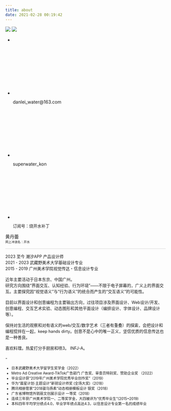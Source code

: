 ```yaml
---
title: about
date: 2021-02-28 00:19:42
---
```



<!-- <img class='about-img' src='/about-me/100c.gif'> -->
<div class='about-img'>
    <img class='my-photo' src='/about-me/2.gif'>
    <img class='my-100' src='/about-me/100.png'>
</div>

<ul class='contact-ul'>
    <li><p style="margin-left:0;"></p></li>
    <li class='contact-info'><svg class="iconpark-icon"><use href="#send-email"></use></svg> <p class="en">danlei_water@163.com</p> </li>
    <li class='contact-info'><svg class="iconpark-icon"><use href="#wechat"></use></svg> <p class="en">superwater_kon</p> </li>
    <li class='contact-info'><svg class="iconpark-icon" style="position:relative; left:-1.5px"><use href="#doc-detail"></use></svg> <p style='font-size:.8rem'>订阅号：烧开水补丁</p> </li>
</ul>

<div class='about-contents'>
黄丹蕾<br>
<span style="font-size:0.6rem">网上冲浪名：开水</span>

<span style="display:block;width:100%;height:1px; background-color: lightgrey;"></span>

<p style="font-size:.8rem">
2023 至今 潮汐APP 产品设计师<br>
2021 - 2023 武藏野美术大学基础设计专业<br>
2015 - 2019 广州美术学院视觉传达・信息设计专业<br>


<br>
近年主要活动于日本东京、中国广州。<br>
研究方向围绕“界面交互、认知经验、行为环境”——不限于电子屏幕的，广义上的界面交互。主要探究因“视觉语义”与“行为语义”的统合而产生的“交互语义”的可能性。

<br>
<br>
目前以界面设计和创意编程为主要输出方向，过往项目涉及界面设计、Web设计/开发、创意编程、交互艺术实验、动态图形和其他平面设计（编排设计、字体设计、品牌设计等）。<br>
<br>
保持对生活的观察和对有语义的web/交互/数字艺术（三者有重叠）的探索，会把设计和编程搅拌在一起，keep hands dirty。创意不是心中的唯一正义，坚信优质的信息传达也是一种善良。
<br>
<br>
喜欢料理。热爱打分手厨房和喷3。
INFJ-A。
</p>

 <p>-
 </p>
<ul style="font-size:.7rem" id="award">
<li> 日本武藏野美术大学留学生奖学金（2022）</li>
<li> Metro Ad Creative Award-TikTok广告部门 广告奖、审查员特别奖、赞助企业奖 （2022）</li>
<li> 毕业设计获“2019年广州美术学院优秀毕业创作奖”（2019）</li>
<li> 华为“晨星计划·主题设计”新锐设计师奖 (全场大奖)（2018）</li>
<li> 腾讯相册管家“2018骏马扬素”动态相册模板设计 银奖（2018）</li>
<li> 广东省博物馆外销扇文创展示设计 一等奖（2018）</li>
<li> 连续三年获广州美术学院一、二等奖学金，大四被评为“优秀毕业生”(2015~2019)</li>
<li> 本科四年平均学分绩点4.0，毕业学年绩点高达4.3，以信息设计专业第一名的成绩毕业</li>
</ul>

</div>



<!-- 图标资源 -->
<script src="https://lf1-cdn-tos.bytegoofy.com/obj/iconpark/svg_5838_5.a178337f0d0c7f7b5f71c5172b4ed21a.js"></script>


